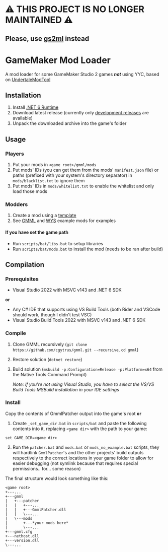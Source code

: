 # ⚠️ THIS PROJECT IS NO LONGER MAINTAINED ⚠️
## Please, use [gs2ml](https://github.com/rgc-exists/gs2ml) instead

# GameMaker Mod Loader
A mod loader for some GameMaker Studio 2 games ***not*** using YYC,
based on [UndertaleModTool](https://github.com/krzys-h/UndertaleModTool)

## Installation
1. Install [.NET 6 Runtime](https://dotnet.microsoft.com/en-us/download/dotnet/thank-you/runtime-6.0.3-windows-x64-installer)
2. Download latest release (currently only [development releases](https://github.com/cgytrus/gmml/releases/tag/Development) are available)
3. Unpack the downloaded archive into the game's folder

## Usage
### Players
1. Put your mods in `<game root>/gmml/mods`
2. Put mods' IDs (you can get them from the mods' `manifest.json` file) or paths (prefixed with your system's directory separator)
   in `mods/blacklist.txt` to ignore them
3. Put mods' IDs in `mods/whitelist.txt` to enable the whitelist and only load those mods
### Modders
1. Create a mod using a [template](https://github.com/cgytrus/GMML.Templates)
2. See [GMML](./GmmlExampleMod) and [WYS](https://github.com/cgytrus/WysApi/tree/main/WysExampleMod) example mods for examples
#### If you have set the game path
- Run `scripts/bat/libs.bat` to setup libraries
- Run `scripts/bat/mods.bat` to install the mod (needs to be ran after build)

## Compilation
### Prerequisites
- Visual Studio 2022 with MSVC v143 and .NET 6 SDK

**or**
- Any C# IDE that supports using VS Build Tools (both Rider and VSCode should work, though I didn't test VSC)
- Visual Studio Build Tools 2022 with MSVC v143 and .NET 6 SDK
### Compile
1. Clone GMML recursively (`git clone https://github.com/cgytrus/gmml.git --recursive`, `cd gmml`)
2. Restore solution (`dotnet restore`)
3. Build solution (`msbuild -p:Configuration=Release -p:Platform=x64` from the Native Tools Command Prompt)

   *Note: if you're not using Visual Studio, you have to select the VS/VS Build Tools
MSBuild installation in your IDE settings*

### Install
Copy the contents of GmmlPatcher output into the game's root
**or**
1. Create `_set_game_dir.bat` in `scripts/bat` and paste the following contents into it,
replacing `<game dir>` with the path to your game:
```
set GAME_DIR=<game dir>
```

2. Run the `patcher.bat` and `mods.bat` or `mods_no_example.bat` scripts,
they will hardlink `GmmlPatcher`'s and the other projects' build outputs respectively
to the correct locations in your game folder to allow for easier debugging
(not symlink because that requires special permissions.. for... some reason)

The final structure would look something like this:
```
<game root>
+---...
+---gmml
|   +---patcher
|   |   +---...
|   |   +---GmmlPatcher.dll
|   |   \---...
|   \---mods
|       +---*your mods here*
|       \---...
+---gmml.cfg
+---nethost.dll
+---version.dll
\---...
```
